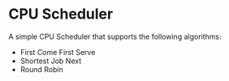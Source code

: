 # CPU Scheduler

A simple CPU Scheduler that supports the following algorithms:

- First Come First Serve
- Shortest Job Next
- Round Robin
